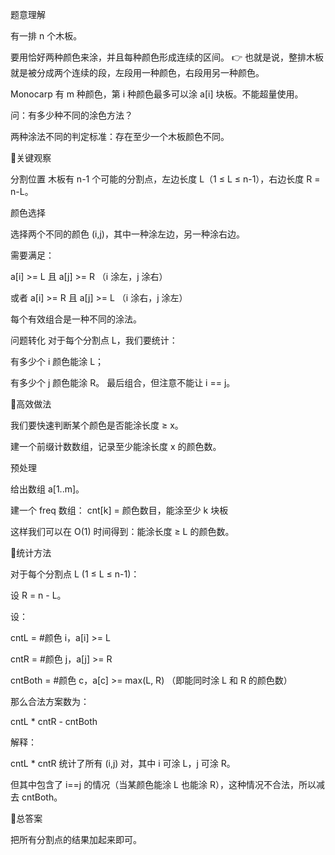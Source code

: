 题意理解

有一排 n 个木板。

要用恰好两种颜色来涂，并且每种颜色形成连续的区间。
👉 也就是说，整排木板就是被分成两个连续的段，左段用一种颜色，右段用另一种颜色。

Monocarp 有 m 种颜色，第 i 种颜色最多可以涂 a[i] 块板。不能超量使用。

问：有多少种不同的涂色方法？

两种涂法不同的判定标准：存在至少一个木板颜色不同。

🔹关键观察

分割位置
木板有 n-1 个可能的分割点，左边长度 L（1 ≤ L ≤ n-1），右边长度 R = n-L。

颜色选择

选择两个不同的颜色 (i,j)，其中一种涂左边，另一种涂右边。

需要满足：

a[i] >= L 且 a[j] >= R （i 涂左，j 涂右）

或者 a[i] >= R 且 a[j] >= L （i 涂右，j 涂左）

每个有效组合是一种不同的涂法。

问题转化
对于每个分割点 L，我们要统计：

有多少个 i 颜色能涂 L；

有多少个 j 颜色能涂 R。
最后组合，但注意不能让 i == j。

🔹高效做法

我们要快速判断某个颜色是否能涂长度 ≥ x。

建一个前缀计数数组，记录至少能涂长度 x 的颜色数。

预处理

给出数组 a[1..m]。

建一个 freq 数组：
cnt[k] = 颜色数目，能涂至少 k 块板

这样我们可以在 O(1) 时间得到：能涂长度 ≥ L 的颜色数。

🔹统计方法

对于每个分割点 L (1 ≤ L ≤ n-1)：

设 R = n - L。

设：

cntL = #颜色 i，a[i] >= L

cntR = #颜色 j，a[j] >= R

cntBoth = #颜色 c，a[c] >= max(L, R) （即能同时涂 L 和 R 的颜色数）

那么合法方案数为：

cntL * cntR - cntBoth


解释：

cntL * cntR 统计了所有 (i,j) 对，其中 i 可涂 L，j 可涂 R。

但其中包含了 i==j 的情况（当某颜色能涂 L 也能涂 R），这种情况不合法，所以减去 cntBoth。

🔹总答案

把所有分割点的结果加起来即可。